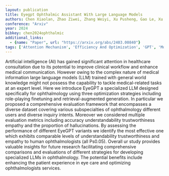 ```yaml
---
layout: publication
title: Eyegpt Ophthalmic Assistant With Large Language Models
authors: Chen Xiaolan, Zhao Ziwei, Zhang Weiyi, Xu Pusheng, Gao Le, Xu Mingpu, Wu Yue, Li Yinwen, Shi Danli, He Mingguang
conference: "Arxiv"
year: 2024
bibkey: chen2024ophthalmic
additional_links:
  - {name: "Paper", url: "https://arxiv.org/abs/2403.00840"}
tags: ['Attention Mechanism', 'Efficiency And Optimization', 'GPT', 'Model Architecture', 'RAG', 'Reinforcement Learning', 'Tools']
---
```

Artificial intelligence (AI) has gained significant attention in healthcare consultation due to its potential to improve clinical workflow and enhance medical communication. However owing to the complex nature of medical information large language models (LLM) trained with general world knowledge might not possess the capability to tackle medical-related tasks at an expert level. Here we introduce EyeGPT a specialized LLM designed specifically for ophthalmology using three optimization strategies including role-playing finetuning and retrieval-augmented generation. In particular we proposed a comprehensive evaluation framework that encompasses a diverse dataset covering various subspecialties of ophthalmology different users and diverse inquiry intents. Moreover we considered multiple evaluation metrics including accuracy understandability trustworthiness empathy and the proportion of hallucinations. By assessing the performance of different EyeGPT variants we identify the most effective one which exhibits comparable levels of understandability trustworthiness and empathy to human ophthalmologists (all Ps0.05). Overall ur study provides valuable insights for future research facilitating comprehensive comparisons and evaluations of different strategies for developing specialized LLMs in ophthalmology. The potential benefits include enhancing the patient experience in eye care and optimizing ophthalmologists services.
